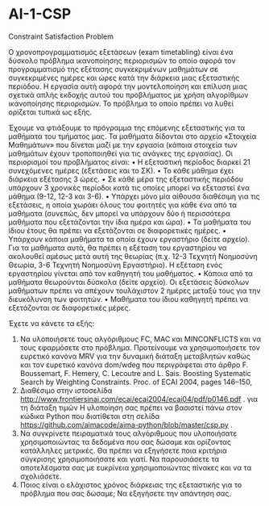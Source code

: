 # AI-1-CSP
Constraint Satisfaction Problem

Ο χρονοπρογραμματισμός εξετάσεων (exam timetabling) είναι ένα δύσκολο πρόβλημα 
ικανοποίησης περιορισμών το οποίο αφορά τον προγραμματισμό της εξέτασης 
συγκεκριμένων μαθημάτων σε συγκεκριμένες ημέρες και ώρες κατά την διάρκεια μιας 
εξεταστικής περιόδου. Η εργασία αυτή αφορά την μοντελοποίηση και επίλυση μιας
σχετικά απλής εκδοχής αυτού του προβλήματος με χρήση αλγορίθμων ικανοποίησης 
περιορισμών. Το πρόβλημα το οποίο πρέπει να λυθεί ορίζεται τυπικά ως εξής.

Έχουμε να φτιάξουμε το πρόγραμμα της επόμενης εξεταστικής για τα μαθήματα του 
τμήματος μας. Τα μαθήματα δίδονται στο αρχείο «Στοιχεία Μαθημάτων» που δίνεται 
μαζί με την εργασία (κάποια στοιχεία των μαθημάτων έχουν τροποποιηθεί για τις
ανάγκες της εργασίας). Οι περιορισμοί του προβλήματος είναι:
• Η εξεταστική περίοδος διαρκεί 21 συνεχόμενες ημέρες (εξετάσεις και το ΣΚ).
• Το κάθε μάθημα έχει διάρκεια εξέτασης 3 ώρες. 
• Σε κάθε μέρα της εξεταστικής περιόδου υπάρχουν 3 χρονικές περίοδοι κατά τις
οποίες μπορεί να εξεταστεί ένα μάθημα (9-12, 12-3 και 3-6). 
• Υπάρχει μόνο μία αίθουσα διαθέσιμη για τις εξετάσεις, η οποία χωράει όλους 
του φοιτητές για κάθε ένα από τα μαθήματα (συνεπώς, δεν μπορεί να υπάρχουν 
δύο ή περισσότερα μαθήματα που εξετάζονται την ίδια ημέρα και ώρα).
• Τα μαθήματα του ίδιου έτους θα πρέπει να εξετάζονται σε διαφορετικές ημέρες. 
• Υπάρχουν κάποια μαθήματα τα οποία έχουν εργαστήριο (δείτε αρχείο). Για τα 
μαθήματα αυτά, θα πρέπει η εξέταση του εργαστηρίου να ακολουθεί αμέσως 
μετά αυτή της θεωρίας (π.χ. 12-3 Τεχνητή Νοημοσύνη Θεωρία, 3-6 Τεχνητή 
Νοημοσύνη Εργαστήριο). Η εξέταση ενός εργαστηρίου γίνεται από τον 
καθηγητή του μαθήματος.
• Κάποια από τα μαθήματα θεωρούνται δύσκολα (δείτε αρχείο). Οι εξετάσεις
δύσκολων μαθήματων πρέπει να απέχουν τουλάχιστον 2 ημέρες μεταξύ τους για 
την διευκόλυνση των φοιτητών. 
• Μαθήματα του ίδιου καθηγητή πρέπει να εξετάζονται σε διαφορετικές μέρες.

Έχετε να κάνετε τα εξής:
1. Να υλοποιήσετε τους αλγόριθμους FC, MAC και MINCONFLICTS και να τους
εφαρμόσετε στο πρόβλημα. Προτείνουμε να χρησιμοποιήσετε τον ευρετικό 
κανόνα MRV για την δυναμική διάταξη μεταβλητών καθώς και τον ευρετικό 
κανόνα dom/wdeg που περιγράφεται στο άρθρο
F. Boussemart, F. Hemery, C. Lecoutre and L. Sais. Boosting Systematic 
Search by Weighting Constraints. Proc. of ECAI 2004, pages 146–150, 
2004. Διαθέσιμο στην ιστοσελίδα 
http://www.frontiersinai.com/ecai/ecai2004/ecai04/pdf/p0146.pdf .
για τη διάταξη τιμών
Η υλοποίηση σας πρέπει να βασιστεί πάνω στον κώδικα Python που διατίθεται 
στη σελίδα https://github.com/aimacode/aima-python/blob/master/csp.py .
2. Να συγκρίνετε πειραματικά τους αλγόριθμους που υλοποιήσατε
χρησιμοποιώντας τα δεδομένα που σας δώσαμε και ορίζοντας κατάλληλες
μετρικές. Θα πρέπει να εξηγήσετε ποια κριτήρια σύγκρισης χρησιμοποιήσατε
και γιατί. Να παρουσιάσετε τα αποτελέσματα σας με ευκρίνεια
χρησιμοποιώντας πίνακες και να τα σχολιάσετε.
3. Ποιος είναι ο ελάχιστος χρόνος διάρκειας της εξεταστικής για το πρόβλημα που 
σας δώσαμε; Να εξηγήσετε την απάντηση σας.

